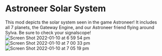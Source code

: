 # Astroneer Solar System
This mod depicts the solar system seen in the game Astroneer! It includes all 7 planets, the Gateway Engine, and our Astroneer friend flying around Sylva. Be sure to check your signalscope! 
![Screen Shot 2022-01-10 at 6 59 54 pm](https://user-images.githubusercontent.com/76930150/148735887-1e7ec671-9533-4f5b-bec9-f41c65f31bcd.png)
![Screen Shot 2022-01-10 at 7 00 33 pm](https://user-images.githubusercontent.com/76930150/148735943-8d2defc2-1dad-4d18-a99a-5c427024e715.png)
![Screen Shot 2022-01-10 at 7 05 19 pm](https://user-images.githubusercontent.com/76930150/148735977-260c23bf-fcef-4a7e-8c24-377babb5ce8e.png)
